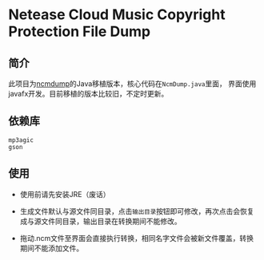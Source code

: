 Netease Cloud Music Copyright Protection File Dump
===========

## 简介
此项目为[ncmdump](https://github.com/anonymous5l/ncmdump)的Java移植版本，核心代码在`NcmDump.java`里面，
界面使用javafx开发。目前移植的版本比较旧，不定时更新。

## 依赖库
	mp3agic
	gson

## 使用
- 使用前请先安装JRE（废话）

- 生成文件默认与源文件同目录，点击`输出目录`按钮即可修改，再次点击会恢复成与源文件同目录，输出目录在转换期间不能修改。

- 拖动.ncm文件至界面会直接执行转换，相同名字文件会被新文件覆盖，转换期间不能添加文件。
